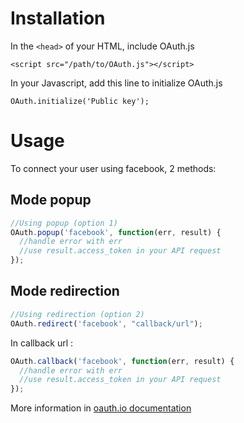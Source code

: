 Installation
============

In the `<head>` of your HTML, include OAuth.js

`<script src="/path/to/OAuth.js"></script>`

In your Javascript, add this line to initialize OAuth.js

`OAuth.initialize('Public key');`

Usage
=====

To connect your user using facebook, 2 methods:

Mode popup
----------

 ```javascript
 //Using popup (option 1)
 OAuth.popup('facebook', function(err, result) {
   //handle error with err
   //use result.access_token in your API request
 });
 ```

Mode redirection
----------------

 ```javascript
 //Using redirection (option 2)
 OAuth.redirect('facebook', "callback/url");
 ```

In callback url :

 ```javascript
 OAuth.callback('facebook', function(err, result) {
   //handle error with err
   //use result.access_token in your API request
 });

 ```

More information in [oauth.io documentation](http://oauth.io/#/docs)